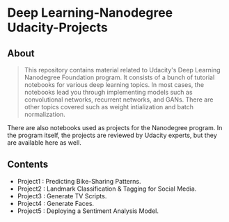 # Deep Learning-Nanodegree Udacity-Projects
## About
> This repository contains material related to Udacity's Deep Learning Nanodegree Foundation program. It consists of a bunch of tutorial notebooks for various deep learning topics. In most cases, the notebooks lead you through implementing models such as convolutional networks, recurrent networks, and GANs. There are other topics covered such as weight intialization and batch normalization.

There are also notebooks used as projects for the Nanodegree program. In the program itself, the projects are reviewed by Udacity experts, but they are available here as well.

## Contents
- Project1 : Predicting Bike-Sharing Patterns.
- Project2 : Landmark Classification & Tagging for Social Media.
- Project3 : Generate TV Scripts.
- Project4 : Generate Faces.
- Project5 : Deploying a Sentiment Analysis Model.
